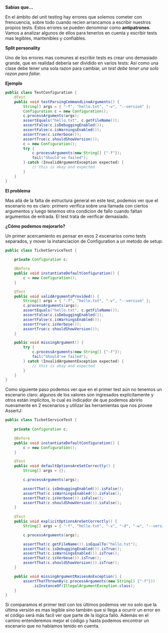**Sabias que...** 

En el ámbito del unit testing hay errores que solemos cometer con frencuencia,
sobre todo cuando recien arrancamos a escribir nuestros propios tests. 
Estos errores se pueden denominar como **antipatrones**.
Vamos a analizar algunos de ellos para tenerlos en cuenta y escribir tests mas legibles,
mantenibles y confiables.

**Split personality**

Uno de los errores mas comunes al escribir tests es crear uno demasiado grande, que en realidad debería ser dividido en varios tests: 
Asi como una clase debe tener una sola razon para cambiar, *un test debe tener una sola razon para fallar.*

**Ejemplo**
```java
public class TestConfiguration {
    @Test
    public void testParsingCommandLineArguments() {
        String[] args = { "-f", "hello.txt", "-v", "--version" };
        Configuration c = new Configuration();
        c.processArguments(args);
        assertEquals("hello.txt", c.getFileName());
        assertFalse(c.isDebuggingEnabled());
        assertFalse(c.isWarningsEnabled());
        assertTrue(c.isVerbose());
        assertTrue(c.shouldShowVersion());
        c = new Configuration();
        try {
            c.processArguments(new String[] {"-f"});
            fail("Should've failed");
        } catch (InvalidArgumentException expected) {
            // this is okay and expected
        }
    }
}
```
**El problema**

Mas allá de la falta de estructura general en este test, podemos ver que el escenario no es claro: primero verifica sobre una llamada con ciertos argumentos y  luego tenemos otra condicion de fallo cuando faltan argumentos de entrada. El test trata de verificar demasiado.

**¿Cómo podemos mejorarlo?**

Un primer acercamiento es pensar en esos 2 escenarios como tests separados, y mover la instanciacion de Configuration a un metodo de setup:

```java
public class TicketServiceTest {
    
    private Configuration c;

    @Before
    public void instantiateDefaultConfiguration() {
        c = new Configuration();
    }

    @Test
    public void validArgumentsProvided() {
        String[] args = { "-f", "hello.txt", "-v", "--version" };
        c.processArguments(args);
        assertEquals("hello.txt", c.getFileName());
        assertFalse(c.isDebuggingEnabled());
        assertFalse(c.isWarningsEnabled());
        assertTrue(c.isVerbose());
        assertTrue(c.shouldShowVersion());
    }

    public void missingArgument() {
        try {
            c.processArguments(new String[] {"-f"});
            fail("Should've failed");
        } catch (InvalidArgumentException expected) {
            // this is okay and expected
        }
    }
}
```

Como siguiente paso podemos ver que en el primer test aún no tenemos un escenario claro: algunos de los valores son ingresados explícitamente y otros están implícitos, lo cual es indicador de que podemos abrirlo nuevamente en 2 escenarios y utilizar las herramientas que nos provee AssertJ:

```java
public class TicketServiceTest {
    
    private Configuration c;

    @Before
    public void instantiateDefaultConfiguration() {
        c = new Configuration();
    }

    @Test
    public void defaultOptionsAreSetCorrectly() {
        String[] args = {};

        c.processArguments(args);

        assertThat(c.isDebuggingEnabled()).isFalse();
        assertThat(c.isWarningsEnabled()).isFalse();
        assertThat(c.isVerbose()).isFalse();
        assertThat(c.shouldShowVersion()).isFalse();
    }
    
    @Test
    public void explicitOptionsAreSetCorrectly() {
        String[] args = { "-f", "hello.txt", "-v", "-d", "-w", "--version" };

        c.processArguments(args);

        assertThat(c.getFileName()).isEqualTo("hello.txt");
        assertThat(c.isDebuggingEnabled()).isTrue();
        assertThat(c.isWarningsEnabled()).isTrue();
        assertThat(c.isVerbose()).isTrue();
        assertThat(c.shouldShowVersion()).isTrue();
    }

    public void missingArgumentRaisesAnException() {
        assertThatThrownBy(c.processArguments(new String[] {"-f"}))
            .isInstanceOf(IllegalArgumentException.class);
    }
}
```
Si comparamos el primer test con los últimos podemos ver no solo que la última versión es mas legible sino también que si llega a ocurrir un error en el código será más facil ver que parte de la lógica falló.
Además en el camino entenderemos mejor el código y hasta podemos encontrar un escenario que no habíamos tenido en cuenta.



